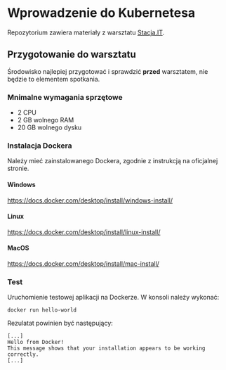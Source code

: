 # Wprowadzenie do Kubernetesa
Repozytorium zawiera materiały z warsztatu [Stacja.IT](https://stacja.it/).

## Przygotowanie do warsztatu

Środowisko najlepiej przygotować i sprawdzić **przed** warsztatem, nie będzie to elementem spotkania.

### Mnimalne wymagania sprzętowe
* 2 CPU
* 2 GB wolnego RAM
* 20 GB wolnego dysku

### Instalacja Dockera
Należy mieć zainstalowanego Dockera, zgodnie z instrukcją na oficjalnej stronie.

#### Windows
https://docs.docker.com/desktop/install/windows-install/

#### Linux
https://docs.docker.com/desktop/install/linux-install/

#### MacOS
https://docs.docker.com/desktop/install/mac-install/

### Test
Uruchomienie testowej aplikacji na Dockerze. W konsoli należy wykonać:
```
docker run hello-world
```

Rezulatat powinien być następujący:
```
[...]
Hello from Docker!
This message shows that your installation appears to be working correctly.
[...]
```
